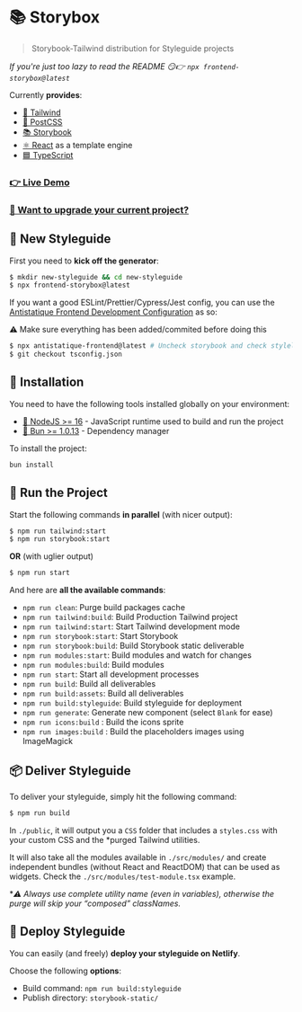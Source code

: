 # 📚 Storybox

> Storybook-Tailwind distribution for Styleguide projects

*If you're just too lazy to read the README  😏👉 `npx frontend-storybox@latest`*

Currently **provides**:
- [🌊 Tailwind](https://tailwindcss.com/)
- [🔺 PostCSS](https://postcss.org/)
- [📚 Storybook](https://storybook.js.org/)
- [⚛️ React](https://react.com/) as a template engine
- [🟦 TypeScript](https://www.typescriptlang.org/)

### [👉  Live Demo](https://frontend-storybox.netlify.app)

### [🔢  Want to upgrade your current project?](./MIGRATION_GUIDE.md)

## 🎉 New Styleguide

First you need to **kick off the generator**:

```bash
$ mkdir new-styleguide && cd new-styleguide
$ npx frontend-storybox@latest
```

If you want a good ESLint/Prettier/Cypress/Jest config, you can use the [Antistatique Frontend Development Configuration](https://github.com/antistatique/frontend-development-configuration) as so:

⚠️ Make sure everything has been added/commited before doing this

```bash
$ npx antistatique-frontend@latest # Uncheck storybook and check stylelint, obviously
$ git checkout tsconfig.json
```

## 🔧 Installation

You need to have the following tools installed globally on your environment:

- [📗 NodeJS >= 16](https://nodejs.org/en/) - JavaScript runtime used to build and run the project
- [🥟 Bun >= 1.0.13](https://bun.sh/) - Dependency manager

To install the project:

```bash
bun install
```


## 🏁 Run the Project

Start the following commands **in parallel** (with nicer output):

```bash
$ npm run tailwind:start
$ npm run storybook:start
```

**OR** (with uglier output)

```bash
$ npm run start
```

And here are **all the available commands**:

- `npm run clean`: Purge build packages cache
- `npm run tailwind:build`: Build Production Tailwind project
- `npm run tailwind:start`: Start Tailwind development mode 
- `npm run storybook:start`: Start Storybook
- `npm run storybook:build`: Build Storybook static deliverable
- `npm run modules:start`: Build modules and watch for changes
- `npm run modules:build`: Build modules
- `npm run start`: Start all development processes
- `npm run build`: Build all deliverables
- `npm run build:assets`: Build all deliverables
- `npm run build:styleguide`: Build styleguide for deployment
- `npm run generate`: Generate new component (select `Blank` for ease)
- `npm run icons:build` : Build the icons sprite
- `npm run images:build` : Build the placeholders images using ImageMagick


## 📦 Deliver Styleguide

To deliver your styleguide, simply hit the following command:

```bash
$ npm run build
```

In `./public`, it will output you a `CSS` folder that includes a `styles.css` with your custom CSS and the *purged Tailwind utilities.

It will also take all the modules available in `./src/modules/` and create independent bundles (without React and ReactDOM) that can be used as widgets. Check the `./src/modules/test-module.tsx` example.

**⚠️ Always use complete utility name (even in variables), otherwise the purge will skip your “composed” classNames.*

## 🚀 Deploy Styleguide

You can easily (and freely) **deploy your styleguide on Netlify**.

Choose the following **options**:
- Build command: `npm run build:styleguide`
- Publish directory: `storybook-static/`
